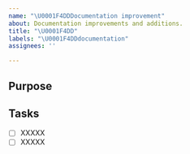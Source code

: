```yaml
---
name: "\U0001F4DDDocumentation improvement"
about: Documentation improvements and additions.
title: "\U0001F4DD"
labels: "\U0001F4DDdocumentation"
assignees: ''

---
```


## Purpose


## Tasks
- [ ] XXXXX
- [ ] XXXXX
